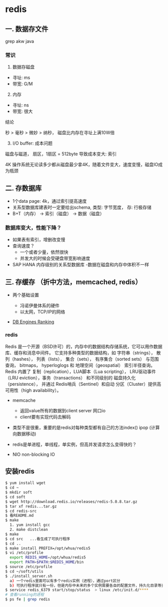 # redis

## 一. 数据存文件

grep akw java

### 常识

1. 数据存磁盘

  - 寻址: ms
  - 带宽: G/M

2. 内存

  - 寻址: ns
  - 带宽: 很大

结论

秒 > 毫秒 > 微妙 > 纳秒， 磁盘比内存在寻址上满10W倍

3. I/O buffer: 成本问题

磁盘与磁道， 扇区，1扇区 = 512byte 导致成本变大: 索引

4K 操作系统无论读多少都从磁盘最少拿4K，随着文件变大，速度变慢，磁盘IO成为瓶颈

## 二. 存数据库
 
- 1个data page: 4k，通过索引提高速度
- 关系型数据库建表时一定要给出schema, 类型: 字节宽度， 存: 行极存储
- B+T（内存） -> 索引（磁盘） -> 数据（磁盘）

### 数据库变大，性能下降？

- 如果表有索引，增删改变慢
- 查询速度？
    - 一个或者少量，依然很快
    - 并发大的时候会受硬盘带宽影响速度
- SAP HANA 内存级别的关系型数据库
    -数据在磁盘和内存中体积不一样

## 三. 存缓存 （折中方法，memcached, redis）

- 两个基础设置
    - 冯诺伊曼体系的硬件
    - 以太网，TCP/IP的网络
    
- [DB Engines Ranking](https://db-engines.com/en/ranking)

### redis

Redis 是一个开源（BSD许可）的，内存中的数据结构存储系统，它可以用作数据库、缓存和消息中间件。 它支持多种类型的数据结构，如 字符串（strings）， 散列（hashes）， 列表（lists）， 集合（sets）， 有序集合（sorted sets） 与范围查询， bitmaps， hyperloglogs 和 地理空间（geospatial） 索引半径查询。 Redis 内置了 复制（replication），LUA脚本（Lua scripting）， LRU驱动事件（LRU eviction），事务（transactions） 和不同级别的 磁盘持久化（persistence）， 并通过 Redis哨兵（Sentinel）和自动 分区（Cluster）提供高可用性（high availability）。

- memcache
    - 返回value所有的数据到client server 网口io
    - client要有实现代码去解码

- 类型不是很重，重要的是redis对每种类型都有自己的方法index() ipop (计算向数据移动)

- redis是单进程，单线程，单实例，但高并发请求怎么变得快的？

- NIO non-blocking IO

## 安装redis

```bash
$ yum install wget
$ cd ~
$ mkdir soft
$ cd soft
$ wget http://download.redis.io/releases/redis-5.0.8.tar.gz
$ tar xf redis...tar.gz
$ cd redis-src
$ 看README.md
$ make
  1. yum install gcc
  2. make distclean
$ make
$ cd src   ...看生成了可执行程序
$ cd ..
$ make install PREFIX=/opt/whua/redis5
$ vi /etc/profile
  export REDIS_HOME=/opt/whua/redis5
  export PATH=$PATH:$REDIS_HOME/bin
$ source /etc/profile
$ cd ~/soft/utils
$ ./install_server.sh
  a) 一个redis里面可以有多个redis实例（进程），通过port区分
  b) 可执行程序就只有一份，但是内存中未来的多个实例需要各自的配置文件，持久化目录等资源
$ service redis_6379 start/stop/status  > linux /etc/init.d/****
# 查看running的进程
$ ps fe | grep redis
```









